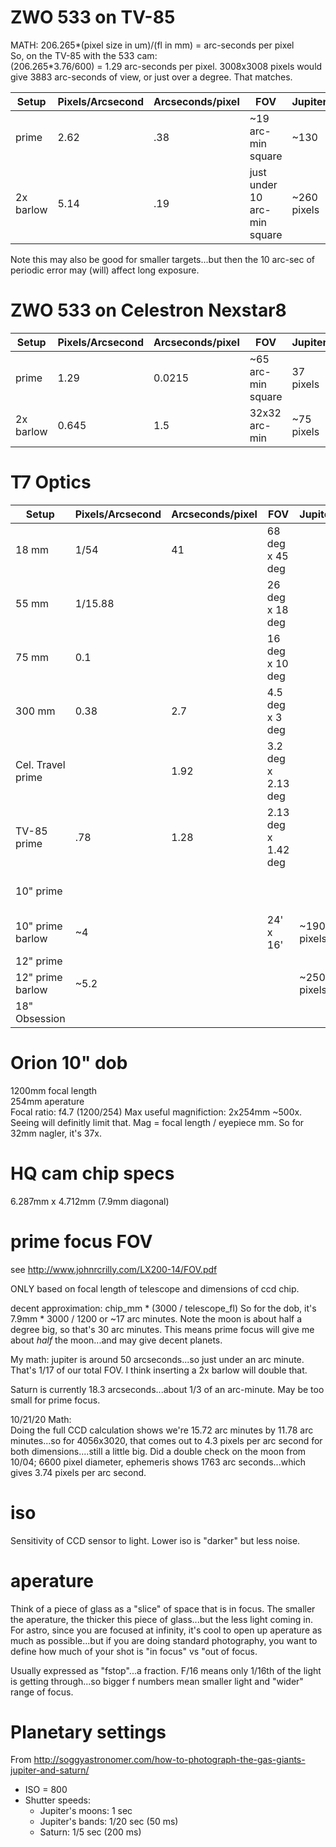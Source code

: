 
# ZWO 533 on TV-85

MATH:  206.265*(pixel size in um)/(fl in mm) = arc-seconds per pixel  
So, on the TV-85 with the 533 cam:  
(206.265*3.76/600) = 1.29 arc-seconds per pixel.  3008x3008 pixels would give 3883 arc-seconds of view, or just over a degree.  That matches.  

| Setup | Pixels/Arcsecond | Arcseconds/pixel | FOV | Jupiter | Saturn | notes |
| ------ | ------- | ------- | ------- | ------- | ----- | ----- |
| prime | 2.62 | .38 | ~19 arc-min square | ~130  |  | calc at 50 arc seconds | 
| 2x barlow | 5.14 | .19 | just under 10 arc-min square  | ~260 pixels | | |

Note this may also be good for smaller targets...but then the 10 arc-sec of periodic error may (will) affect long exposure.


# ZWO 533 on Celestron Nexstar8


| Setup | Pixels/Arcsecond | Arcseconds/pixel | FOV | Jupiter | Saturn | notes |
| ------ | ------- | ------- | ------- | ------- | ----- | ----- |
| prime | 1.29 | 0.0215 | ~65 arc-min square | 37 pixels |  | Confirmed with astrometry.net | 
| 2x barlow | 0.645 | 1.5 | 32x32 arc-min  | ~75 pixels | | |



# T7 Optics
| Setup | Pixels/Arcsecond | Arcseconds/pixel | FOV | Jupiter | Saturn | notes |
| ------ | ------- | ------- | ------- | ------- | ----- | ----- |
| 18 mm | 1/54 | 41 | 68 deg x 45 deg | | | astrometry.net calc | 
| 55 mm | 1/15.88 | | 26 deg x 18 deg | | | |
| 75 mm | 0.1 | | 16 deg x 10 deg | | | |
| 300 mm | 0.38 | 2.7 | 4.5 deg x 3 deg | | | confirmed with astrometry.net |
| Cel. Travel prime | | 1.92 | 3.2 deg x 2.13 deg | | | calc from astrometry.net |
| TV-85 prime | .78 | 1.28 | 2.13 deg x 1.42 deg | | | confirmed with astrometry |
| 10" prime |  | | | | | cant get prime focus.  Try 2" extender! |
| 10" prime barlow | ~4 | | 24' x 16' | ~190 pixels | ~175 (rings) | |
| 12" prime |  | | | | | |
| 12" prime barlow | ~5.2 | | | ~250 pixels | ~215 (rings) | |
| 18" Obsession | | | | | | |



# Orion 10" dob
1200mm focal length  
254mm aperature  
Focal ratio: f4.7 (1200/254)
Max useful magnifiction:  2x254mm ~500x.  Seeing will definitly limit that.
Mag = focal length / eyepiece mm.
So for 32mm nagler, it's 37x.

# HQ cam chip specs
6.287mm x 4.712mm (7.9mm diagonal)

# prime focus FOV
see http://www.johnrcrilly.com/LX200-14/FOV.pdf  

ONLY based on focal length of telescope and dimensions of ccd chip. 

decent approximation:  chip_mm * (3000 / telescope_fl)
So for the dob, it's 7.9mm * 3000 / 1200 or ~17 arc minutes.
Note the moon is about half a degree big, so that's 30 arc minutes.
This means prime focus will give me about *half* the moon...and may give
decent planets.

My math:  jupiter is around 50 arcseconds...so just under an arc minute.  That's 1/17 of our total FOV.
I think inserting a 2x barlow will double that.

Saturn is currently 18.3 arcseconds...about 1/3 of an arc-minute.   May be too small for prime focus.

10/21/20 Math:  
Doing the full CCD calculation shows we're 15.72 arc minutes by 11.78 arc minutes...so for 4056x3020, that comes out to 4.3 pixels per arc second for both dimensions....still a little big.  Did a double check on the moon from 10/04; 6600 pixel diameter, ephemeris shows 1763 arc seconds...which gives 3.74 pixels per arc second.  

# iso
Sensitivity of CCD sensor to light.  Lower iso is "darker" but less noise.

# aperature
Think of a piece of glass as a "slice" of space that is in focus.  The smaller the aperature, the thicker this piece of glass...but the less light coming in.
For astro, since you are focused at infinity, it's cool to open up aperature as much as possible...but if you are doing standard photography, you want to define how much of your shot is "in focus" vs "out of focus.

Usually expressed as "fstop"...a fraction.  F/16 means only 1/16th of the light is getting through...so bigger f numbers mean smaller light and "wider" range of focus.

# Planetary settings
From http://soggyastronomer.com/how-to-photograph-the-gas-giants-jupiter-and-saturn/

* ISO = 800
* Shutter speeds:
  * Jupiter's moons:  1 sec
  * Jupiter's bands:  1/20 sec (50 ms)
  * Saturn: 1/5 sec (200 ms)
